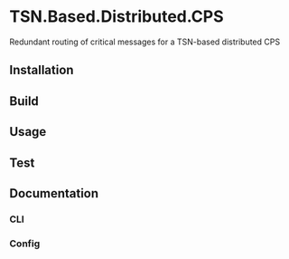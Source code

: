 # TSN.Based.Distributed.CPS
Redundant routing of critical messages for a TSN-based distributed CPS

## Installation

## Build

## Usage

## Test

## Documentation

### CLI

### Config
